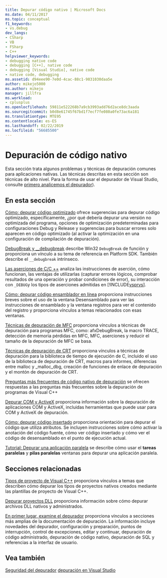 ```yaml
---
title: Depurar código nativo | Microsoft Docs
ms.date: 04/11/2017
ms.topic: conceptual
f1_keywords:
- vs.debug
dev_langs:
- CSharp
- VB
- FSharp
- C++
helpviewer_keywords:
- debugging native code
- debugging [C++], native code
- debugging [Visual Studio], native code
- native code, debugging
ms.assetid: d94eee90-7e0d-4cac-88c1-9831030daa5e
author: mikejo5000
ms.author: mikejo
manager: jillfra
ms.workload:
- cplusplus
ms.openlocfilehash: 59811e522268b7a9cb3993add76d2ace8dc3aada
ms.sourcegitcommit: b0d8e61745f67bd1f7ecf7fe080a0fe73ac6a181
ms.translationtype: MTE95
ms.contentlocale: es-ES
ms.lasthandoff: 02/22/2019
ms.locfileid: "56685500"
---
```

# <a name="debugging-native-code"></a>Depuración de código nativo
Esta sección trata algunos problemas y técnicas de depuración comunes para aplicaciones nativas. Las técnicas descritas en esta sección son técnicas de alto nivel. Para la forma de usar el depurador de Visual Studio, consulte [primero analicemos el depurador](../debugger/debugger-feature-tour.md)).

## <a name="in-this-section"></a>En esta sección
 [Cómo: depurar código optimizado](../debugger/how-to-debug-optimized-code.md) ofrece sugerencias para depurar código optimizado, específicamente, ¿por qué debería depurar una versión no optimizada del programa, opciones de optimización predeterminadas para configuraciones Debug y Release y sugerencias para buscar errores solo aparecen en código optimizado (al activar la optimización en una configuración de compilación de depuración).

 [DebugBreak y __debugbreak](../debugger/debugbreak-and-debugbreak.md) describe Win32 `DebugBreak` de función y proporciona un vínculo a su tema de referencia en Platform SDK. También describe el `__debugbreak` intrínseco.

 [Las aserciones de C/C ++](../debugger/c-cpp-assertions.md) analiza las instrucciones de aserción, cómo funcionan, las ventajas de utilizarlas (capturar errores lógicos, comprobar resultados de una operación y probar condiciones de error), su interacción con `_DEBUG`y los tipos de aserciones admitidas en [!INCLUDE[vsprvs](../code-quality/includes/vsprvs_md.md)].

 [Cómo: depurar código ensamblador en línea](../debugger/how-to-debug-inline-assembly-code.md) proporciona instrucciones breves sobre el uso de la ventana Desensamblado para ver las instrucciones de ensamblado y la ventana registros para ver el contenido del registro y proporciona vínculos a temas relacionados con esas ventanas.

 [Técnicas de depuración de MFC](../debugger/mfc-debugging-techniques.md) proporciona vínculos a técnicas de depuración para programas MFC, como: afxDebugBreak, la macro TRACE, detección de memoria pérdidas en MFC, MFC, aserciones y reducir el tamaño de la depuración de MFC se basa.

 [Técnicas de depuración de CRT](../debugger/crt-debugging-techniques.md) proporciona vínculos a técnicas de depuración para la biblioteca de tiempo de ejecución de C, incluido el uso de la biblioteca de depuración de CRT, macros para informes, diferencias entre malloc y _malloc_dbg, creación de funciones de enlace de depuración y el montón de depuración de CRT.

 [Preguntas más frecuentes de código nativo de depuración](../debugger/debugging-native-code-faqs.md) se ofrecen respuestas a las preguntas más frecuentes sobre la depuración de programas de Visual C++

 [Depurar COM y ActiveX](../debugger/com-and-activex-debugging.md) proporciona información sobre la depuración de aplicaciones COM y ActiveX, incluidas herramientas que puede usar para COM y ActiveX de depuración.

 [Cómo: depurar código insertado](../debugger/how-to-debug-injected-code.md) proporciona orientación para depurar el código que utiliza atributos. Se incluyen instrucciones sobre cómo activar la anotación del código fuente, cómo ver código insertado y cómo ver el código de desensamblado en el punto de ejecución actual.

 [Tutorial: Depurar una aplicación paralela](../debugger/walkthrough-debugging-a-parallel-application.md) se describe cómo usar el **tareas paralelas** y **pilas paralelas** ventanas para depurar una aplicación paralela.

## <a name="related-sections"></a>Secciones relacionadas
 [Tipos de proyecto de Visual C++](../debugger/debugging-preparation-visual-cpp-project-types.md) proporciona vínculos a temas que describen cómo depurar los tipos de proyectos nativos creados mediante las plantillas de proyecto de Visual C++.

 [Depurar proyectos DLL](../debugger/debugging-dll-projects.md) proporciona información sobre cómo depurar archivos DLL nativos y administrados.

 [En primer lugar, examine el depurador](../debugger/debugger-feature-tour.md) proporciona vínculos a secciones más amplias de la documentación de depuración. La información incluye novedades del depurador, configuración y preparación, puntos de interrupción, control de excepciones, editar y continuar, depuración de código administrado, depuración de código nativo, depuración de SQL y referencias a la interfaz de usuario.

## <a name="see-also"></a>Vea también
 [Seguridad del depurador](../debugger/debugger-security.md) [depuración en Visual Studio](../debugger/index.md)